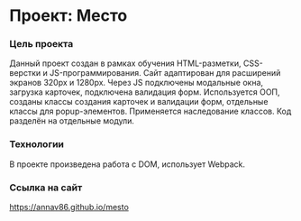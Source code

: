 # Проект: Место

### Цель проекта

Данный проект создан в рамках обучения HTML-разметки, CSS-верстки и JS-программирования.
Сайт адаптирован для расширений экранов 320px и 1280px.
Через JS подключены модальные окна, загрузка карточек, подключена валидация форм.
Используется ООП, созданы классы создания карточек и валидации форм, отдельные классы для popup-элементов. Применяется наследование классов.
Код разделён на отдельные модули.

### Технологии

В проекте произведена работа с DOM, использует Webpack.

### Ссылка на сайт

https://annav86.github.io/mesto
